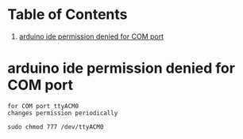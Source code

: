 
# Table of Contents

1.  [arduino ide permission denied for COM port](#org48b1fc5)


<a id="org48b1fc5"></a>

# arduino ide permission denied for COM port

    for COM port ttyACM0
    changes permission periodically

    sudo chmod 777 /dev/ttyACM0 

